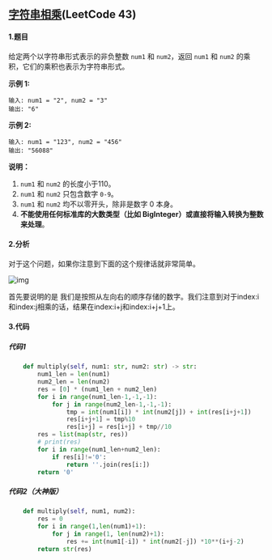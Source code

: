 ## [字符串相乘](https://leetcode-cn.com/problems/multiply-strings/)(LeetCode 43)

#### 1.题目

给定两个以字符串形式表示的非负整数 `num1` 和 `num2`，返回 `num1` 和 `num2` 的乘积，它们的乘积也表示为字符串形式。

**示例 1:**

```
输入: num1 = "2", num2 = "3"
输出: "6"
```

**示例 2:**

```
输入: num1 = "123", num2 = "456"
输出: "56088"
```

**说明：**

1. `num1` 和 `num2` 的长度小于110。
2. `num1` 和 `num2` 只包含数字 `0-9`。
3. `num1` 和 `num2` 均不以零开头，除非是数字 0 本身。
4. **不能使用任何标准库的大数类型（比如 BigInteger）**或**直接将输入转换为整数来处理**。

#### 2.分析

对于这个问题，如果你注意到下面的这个规律话就非常简单。

![img](http://wx2.sinaimg.cn/mw690/af2d2659ly1fy08bafbjnj20hz0fiq3x.jpg)

首先要说明的是 我们是按照从左向右的顺序存储的数字。我们注意到对于index:i和index:j相乘的话，结果在index:i+j和index:i+j+1上。

#### 3.代码

##### 代码1

```python
    def multiply(self, num1: str, num2: str) -> str:
        num1_len = len(num1)
        num2_len = len(num2)
        res = [0] * (num1_len + num2_len)
        for i in range(num1_len-1,-1,-1):
            for j in range(num2_len-1,-1,-1):
                tmp = int(num1[i]) * int(num2[j]) + int(res[i+j+1])
                res[i+j+1] = tmp%10
                res[i+j] = res[i+j] + tmp//10
        res = list(map(str, res))
        # print(res)
        for i in range(num1_len+num2_len):
            if res[i]!='0':
                return ''.join(res[i:])
        return '0'
```

##### 代码2（大神版）

```python
    def multiply(self, num1, num2):
        res = 0
        for i in range(1,len(num1)+1):
            for j in range(1, len(num2)+1):
                res += int(num1[-i]) * int(num2[-j]) *10**(i+j-2)
        return str(res)
```

